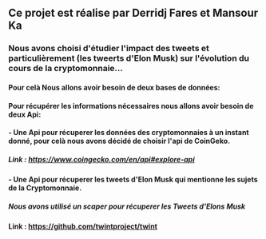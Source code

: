 ## Ce projet est réalise par Derridj Fares et Mansour Ka

### Nous avons choisi d'étudier l'impact des tweets et particulièrement (les tweerts d'Elon Musk) sur l'évolution du cours de la cryptomonnaie...
#### Pour celà Nous allons avoir besoin de deux bases de données:
#### Pour récupérer les informations nécessaires nous allons avoir besoin de deux Api:
#### - Une Api pour récuperer les données des cryptomonnaies à un instant donné, pour celà nous avons décidé de choisir l'api de CoinGeko.
##### Link : https://www.coingecko.com/en/api#explore-api

#### - Une Api pour récuperer les tweets d'Elon Musk qui mentionne les sujets de la Cryptomonnaie.
##### Nous avons utilisé un scaper pour récuperer les Tweets d'Elons Musk
#### Link : https://github.com/twintproject/twint
